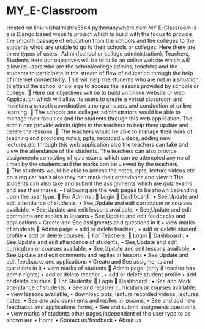 # MY_E-Classroom
Hosted on link: vishalmishra5544.pythonanywhere.com
MY E-Classroom is a is Django based website project which is build with the focus to provide the smooth passage of education from the schools and the colleges to the students whoo are unable to go to their schools or colleges.
Here there are three types of users- Admin(school or college administration), Teachers, Students
Here our objectives will be to build an online website which will allow its users who are the school/college admins, teachers and the students to participate in the stream of flow of education through the help of internet connectivity. This will help the students who are not in a situation to attend the school or college to access the lessons provided by schools or college. 
	Here our objectives will be to build an online website or web Application which will allow its users to create a virtual classroom and  maintain a smooth coordination among all  users and conduction of online learning.
	The schools and colleges administrators would be able to manage their faculties and the students through this web application. The admin can provide admin rights to the teachers to help them update and delete the lessons.
	The teachers would be able to manage their work  of teaching and providing notes, ppts, recorded videos, adding new lectures.etc through this web application also the teachers can take and view the attendance of the students. The teachers can also provide assignments consisting of quiz exams which can be attempted any no of times by the students and the marks can be viewed by the teachers.  
	The students would be able to access the notes, ppts, lecture videos.etc on a regular basis also they can mark their attendance and view it.The students can also take and submit the assignments which are quiz exams and see their marks.
•	Following are the web pages to be shown depending upon the user type.
	For Admins :
	Login
	Dashboard :
•	See,Update and edit attendance of students, 
•	See,Update and edit curriculum or courses available,
•	See,Update and edit lessons available, 
•	See,Update and edit comments and replies in lessons
•	See,Update and edit feedbacks and applications
•	Create and See assigments and questions in it 
•	view marks of students
	Admin page:
•	add or delete teacher ,
•	add or delete student profile
•	add or delete courses.
	For Teachers:
	Login
	Dashboard :
•	See,Update and edit attendance of students, 
•	See,Update and edit curriculum or courses available,
•	See,Update and edit lessons available, 
•	See,Update and edit comments and replies in lessons
•	See,Update and edit feedbacks and applications
•	Create and See assigments and questions in it 
•	view marks of students
	Admin page: (only if teacher has admin rights)
•	add or delete teacher ,
•	add or delete student profile
•	add or delete courses.
	For Students:
	Login
	Dashboard :
•	See and Mark attendance of students, 
•	See and register curriculum or courses available,
•	view lessons available, 
•	download ppts, lecture recorded videos, lectures notes,
•	See and add comments and replies in lessons,
•	See and add new feedbacks and applications forms,
•	See and submit assigments  questions.
•	view marks of students
other pages independent of the user type to be shown are
•	Home
•	Contact us/feedback
•	About us

